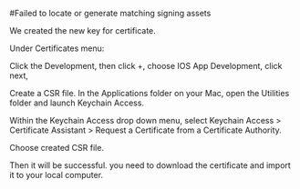 #Failed to locate or generate matching signing assets

We created the new key for certificate.

Under Certificates menu:

Click the Development, then click +, choose IOS App Development, click next,

Create a CSR file.
In the Applications folder on your Mac, open the Utilities folder and launch Keychain Access.

Within the Keychain Access drop down menu, select Keychain Access > Certificate Assistant > Request a Certificate from a Certificate Authority.

Choose created CSR file.

Then it will be successful. you need to download the certificate and import it to your local computer.
